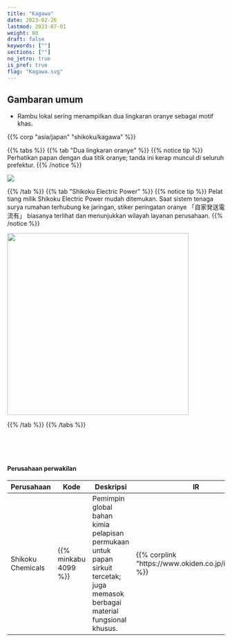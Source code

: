```yaml
---
title: "Kagawa"
date: 2023-02-26
lastmod: 2023-07-01
weight: 80
draft: false
keywords: [""]
sections: [""]
no_jetro: true
is_pref: true
flag: "Kagawa.svg"
---
```



<div class="main-desciption country-description">
    <h2 class="section-title">Gambaran umum</h2>
    <ul class="rule-list">
        <li>Rambu lokal sering menampilkan dua lingkaran oranye sebagai motif khas.</li>
    </ul>
    {{% corp "asia/japan" "shikoku/kagawa" %}}
</div>

{{% tabs %}}
{{% tab "Dua lingkaran oranye" %}}
{{% notice tip %}}
Perhatikan papan dengan dua titik oranye; tanda ini kerap muncul di seluruh prefektur.
{{% /notice %}}

<div class="googlemap-if">
<img src="/rule/asia/japan/shikoku/kagawa/otaki_tunnel_nio.jpg">
</div>

{{% /tab %}}
{{% tab "Shikoku Electric Power" %}}
{{% notice tip %}}
Pelat tiang milik Shikoku Electric Power mudah ditemukan. Saat sistem tenaga surya rumahan terhubung ke jaringan, stiker peringatan oranye 「自家発送電流有」 biasanya terlihat dan menunjukkan wilayah layanan perusahaan.
{{% /notice %}}

<div class="googlemap-if">
<img src="/rule/asia/japan/pole/pole-shikoku.png" width="420px">
</div>

{{% /tab %}}
{{% /tabs %}}


<div class="container-corp mt-5" id="corp-desc" style="padding-top:50px">
    <h4 class="mb-4">Perusahaan perwakilan</h4>
    <table class="table table-striped table-bordered">
        <thead class="table-light">
            <tr>
                <th scope="col" class="col-width-2">Perusahaan</th>
                <th scope="col" class="col-width-1">Kode</th>
                <th scope="col" class="col-width-7">Deskripsi</th>
                <th scope="col" class="col-width-05">IR</th>
                <th scope="col" class="col-width-05">Dividen</th>
            </tr>
        </thead>
        <tbody class="corp-desc">
            <tr>
                <td>Shikoku Chemicals</td>
                <td>{{% minkabu 4099 %}}</td>
                <td>Pemimpin global bahan kimia pelapisan permukaan untuk papan sirkuit tercetak; juga memasok berbagai material fungsional khusus.</td>
                <td>{{% corplink "https://www.okiden.co.jp/ir/library/" %}}</td>
                <td>{{% dividend "tokyo" "4099" %}}</td>
            </tr>
        </tbody>
    </table>
</div>
